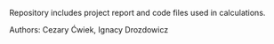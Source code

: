 Repository includes project report and code files used in calculations.

Authors: Cezary Ćwiek, Ignacy Drozdowicz
